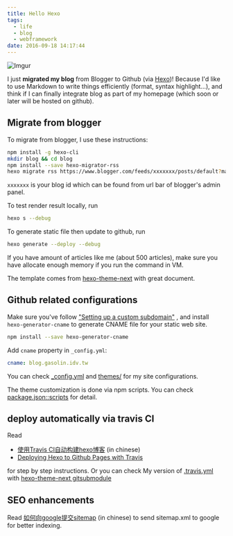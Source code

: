 ```yaml
---
title: Hello Hexo
tags:
  - life
  - blog
  - webframework
date: 2016-09-18 14:17:44
---
```


![Imgur](http://i.imgur.com/EPzmO6p.png)

I just **migrated my blog** from Blogger to Github (via [Hexo](https://hexo.io/))! Because I'd like to use Markdown to write things efficiently (format, syntax highlight...), and think if I can finally integrate blog as part of my homepage (which soon or later will be hosted on github).

## Migrate from blogger

To migrate from blogger, I use these instructions:

```sh
npm install -g hexo-cli
mkdir blog && cd blog
npm install --save hexo-migrator-rss
hexo migrate rss https://www.blogger.com/feeds/xxxxxxx/posts/default?max-results=600
```

`xxxxxxx` is your blog id which can be found from url bar of blogger's admin panel.

To test render result locally, run

```sh
hexo s --debug
```

To generate static file then update to github, run

```sh
hexo generate --deploy --debug
```

If you have amount of articles like me (about 500 articles), make sure you have allocate enough memory if you run the command in VM.

The template comes from [hexo-theme-next](http://theme-next.iissnan.com/) with great document.

## Github related configurations

Make sure you've follow ["Setting up a custom subdomain"](https://help.github.com/articles/setting-up-a-custom-subdomain/) , and install `hexo-generator-cname` to generate CNAME file for your static web site.

```sh
npm install --save hexo-generator-cname
```

Add `cname` property in `_config.yml`:

```yml
cname: blog.gasolin.idv.tw
```

You can check [_config.yml](https://github.com/gasolin/blog/blob/master/_config.yml) and [themes/](https://github.com/gasolin/blog/tree/master/themes) for my site configurations.

The theme customization is done via npm scripts. You can check [package.json::scripts](https://github.com/gasolin/blog/blob/master/package.json) for detail.

## deploy automatically via travis CI

Read
- [使用Travis CI自动构建hexo博客](http://magicse7en.github.io/2016/03/27/travis-ci-auto-deploy-hexo-github/) (in chinese)
- [Deploying Hexo to Github Pages with Travis](https://sazzer.github.io/blog/2015/05/04/Deploying-Hexo-to-Github-Pages-with-Travis/)

for step by step instructions. Or you can check My version of [.travis.yml](https://github.com/gasolin/blog/blob/master/.travis.yml) with [hexo-theme-next gitsubmodule](https://github.com/gasolin/blog/blob/master/.gitmodules)

## SEO enhancements

Read [如何向google提交sitemap](http://fionat.github.io/blog/2013/10/23/sitemap/) (in chinese) to send sitemap.xml to google for better indexing.
